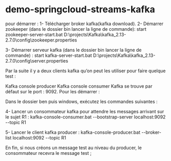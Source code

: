 # demo-springcloud-streams-kafka
pour démarrer :
1- Télécharger broker kafka(kafka download).
2- Démarrer zookeeper (dans le dossier bin lancer la ligne de commande):
start zookeeper-server-start.bat D:\projects\Kafka\kafka_2.13-2.7.0\config\zookeeper.properties

3- Démarrer serveur kafka (dans le dossier bin lancer la ligne de commande) :
start kafka-server-start.bat D:\projects\Kafka\kafka_2.13-2.7.0\config\server.properties

Par la suite il y a deux clients kafka qu’on peut les utiliser pour faire quelque test :

Kafka console producer
Kafka console consumer
Kafka se trouve par défaut sur le port : 9092. Pour les démarrer :

Dans le dossier ben puis windows, exécutez les commandes suivantes :

4- Lancer un consommateur kafka pour attendre les messages arrivant sur le sujet R1 : kafka-console-consumer.bat --bootstrap-server localhost:9092 --topic R1

5- Lancer le client kafka producer : kafka-console-producer.bat --broker-list localhost:9092 --topic R1

En fin, si nous créons un message test au niveau du producer, le consommateur recevra le message test ;
